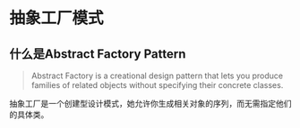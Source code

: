 # 抽象工厂模式

## 什么是Abstract Factory Pattern

> Abstract Factory is a creational design pattern that lets you produce families of related objects without specifying their concrete classes.

抽象工厂是一个创建型设计模式，她允许你生成相关对象的序列，而无需指定他们的具体类。
